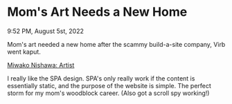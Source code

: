 # Mom's Art Needs a New Home

9:52 PM, August 5st, 2022

Mom's art needed a new home after the scammy build-a-site company, Virb went kaput. 

[Miwako Nishawa: Artist](https://www.miwakonishizawa.art/)

I really like the SPA design. SPA's only really work if the content is essentially static, and the purpose of the website is simple. The perfect storm for my mom's woodblock career. (Also got a scroll spy working!)